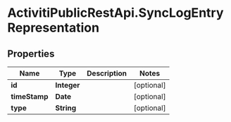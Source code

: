# ActivitiPublicRestApi.SyncLogEntryRepresentation

## Properties
Name | Type | Description | Notes
------------ | ------------- | ------------- | -------------
**id** | **Integer** |  | [optional] 
**timeStamp** | **Date** |  | [optional] 
**type** | **String** |  | [optional] 



